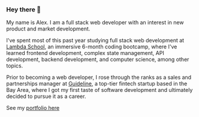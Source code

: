 ### Hey there 👋

My name is Alex. I am a full stack web developer with an interest in new product and market development.

I've spent most of this past year studying full stack web development at [Lambda School](https://www.lambdaschool.com), an immersive 6-month coding bootcamp, where I've learned frontend development, complex state management, API development, backend development, and computer science, among other topics.

Prior to becoming a web developer, I rose through the ranks as a sales and partnerships manager at [Guideline](https://www.guideline.com), a top-tier fintech startup based in the Bay Area, where I got my first taste of software development and ultimately decided to pursue it as a career.

See my [portfolio here](https://www.alexkemper.com) 
